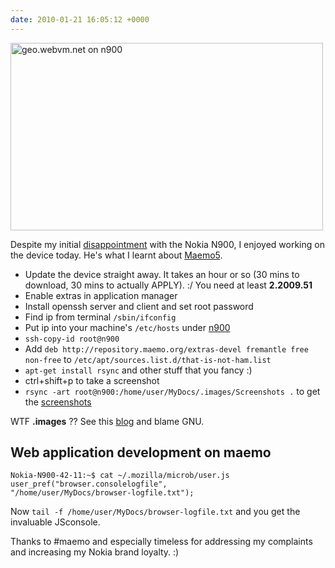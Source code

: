 ```yaml
---
date: 2010-01-21 16:05:12 +0000
---
```


<a href="http://www.flickr.com/photos/hendry/4292443879/" title="Install maemo-geolocation"><img src="http://farm5.static.flickr.com/4001/4292443879_4cf04f0655.jpg" width="500" height="300" alt="geo.webvm.net on n900" /></a>

Despite my initial
[disappointment](http://twitter.com/kaihendry/status/7945670330) with the Nokia
N900, I enjoyed working on the device today. He's what I learnt about [Maemo5](http://en.wikipedia.org/wiki/Maemo#Maemo_5_2).

* Update the device straight away. It takes an hour or so (30 mins to download, 30 mins to actually APPLY). :/ You need at least **2.2009.51**
* Enable extras in application manager
* Install openssh server and client and set root password
* Find ip from terminal `/sbin/ifconfig`
* Put ip into your machine's `/etc/hosts` under [n900](http://en.wikipedia.org/wiki/Nokia_N900)
* `ssh-copy-id root@n900`
* Add `deb http://repository.maemo.org/extras-devel fremantle free non-free` to `/etc/apt/sources.list.d/that-is-not-ham.list`
* `apt-get install rsync` and other stuff that you fancy :)
* ctrl+shift+p to take a screenshot
* `rsync -art root@n900:/home/user/MyDocs/.images/Screenshots .` to get the [screenshots](http://www.flickr.com/photos/hendry/tags/n900/)

WTF **.images** ?? See this [blog](http://viper.haque.net/~timeless/blog/170/) and blame GNU.

## Web application development on maemo

	Nokia-N900-42-11:~$ cat ~/.mozilla/microb/user.js
	user_pref("browser.consolelogfile",
	"/home/user/MyDocs/browser-logfile.txt");

Now `tail -f /home/user/MyDocs/browser-logfile.txt` and you get the invaluable JSconsole.

Thanks to #maemo and especially timeless for addressing my complaints and increasing my Nokia brand loyalty. :)
